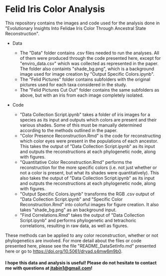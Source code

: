 # Felid Iris Color Analysis
This repository contains the images and code used for the analysis done in "Evolutionary Insights Into Felidae Iris Color Through Ancestral State Reconstruction".

- Data
  - The "Data" folder contains .csv files needed to run the analyses. All of them were produced through the code presented here, except for "enviro_data.csv" which was collected as represented in the paper. The folder also containts "shade_bg.png", which is a background image used for image creation by "Output Specific Colors.ipynb".
  - The "Felid Pictures" folder contains subfolders with the original pictures used for each taxa considered in the study.
  - The "Felid Pictures Cut Out" folder contains the same subfolders as above, but with an iris from each image completely isolated.

- Code
  - "Data Collection Script.ipynb" takes a folder of iris images for a species as its input and outputs which colors are present and their various shades. Some of this must be manually determined according to the methods outlined in the paper.
  - "Color Presence Reconstruction.Rmd" is the code for reconstructing which color eyes were present in the populations of each ancestor. This takes the output of "Data Collection Script.ipynb" as its input and outputs the reconstructions at each phylogenetic node, along with figures. 
  - "Quantitative Color Reconstruction.Rmd" performs the reconstruction for the more specific colors (i.e. not just whether or not a color is present, but what its shades were quantitatively). This also takes the output of "Data Collection Script.ipynb" as its input and outputs the reconstructions at each phylogenetic node, along with figures. 
  - "Output Specific Colors.ipynb" transforms the RGB .csv output of "Data Collection Script.ipynb" and "Specific Color Reconstruction.Rmd" into colorful images for figure creation. It also takes "shade_bg.png" as an background input.
  - "Find Correlations.Rmd" takes the output of "Data Collection Script.ipynb" and performs phylogenetic and tetrachoric correlations, resulting in raw data, as well as figures.
 
These methods can be applied to any color reconstruction, whether or not phylogenetics are involved. For more detail about the files or code presented here, please see the file "README_DataSetInfo.md" presented here or go to https://doi.org/10.5061/dryad.s4mw6m9b0.

#### I hope this data and analysis is useful! Please do not hesitate to contact me with questions at jtabin1@gmail.com!
